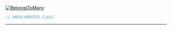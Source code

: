 <a href='https://github.com/ajthinking/archetype/blob/master/src/Endpoints/Laravel/BelongsToMany.php'>![BelongsToMany](https://img.shields.io/badge/-BelongsToMany-blue)
```php
// UNDOCUMENTED CLASS
```
<hr>